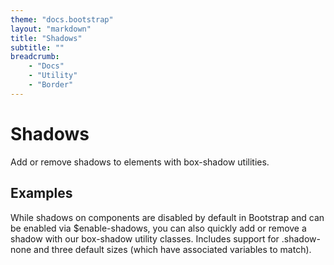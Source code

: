 ```yaml
---
theme: "docs.bootstrap"
layout: "markdown"
title: "Shadows"
subtitle: ""
breadcrumb:
    - "Docs"
    - "Utility"
    - "Border"
---
```


# Shadows
Add or remove shadows to elements with box-shadow utilities.

## Examples
While shadows on components are disabled by default in Bootstrap and can be enabled via $enable-shadows, you can also quickly add or remove a shadow with our box-shadow utility classes. Includes support for .shadow-none and three default sizes (which have associated variables to match).








